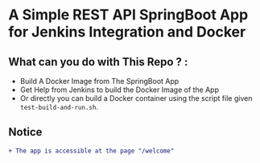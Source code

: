 # A Simple REST API SpringBoot App for Jenkins Integration and Docker

## What can you do with This Repo ? :
 - Build A Docker Image from The SpringBoot App
 - Get Help from Jenkins to build the Docker Image of the App 
 - Or directly you can build a Docker container using the script file given `test-build-and-run.sh`.


## Notice 
```diff
+ The app is accessible at the page "/welcome"
````